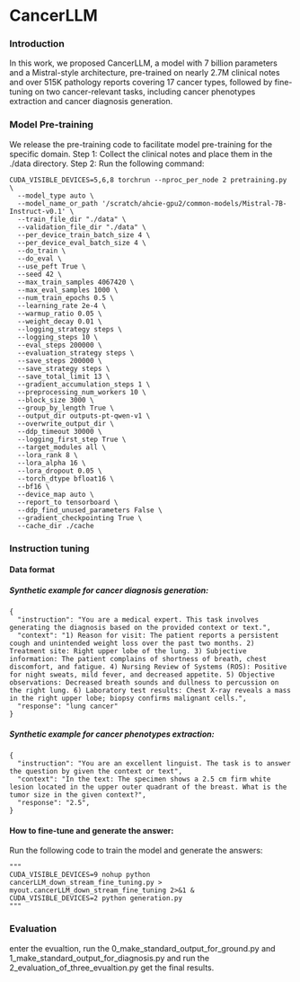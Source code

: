 # CancerLLM

###  Introduction
In this work, we proposed CancerLLM, a model with 7 billion parameters and a Mistral-style architecture,
pre-trained on nearly 2.7M clinical notes and over 515K pathology reports covering
17 cancer types, followed by fine-tuning on two cancer-relevant tasks, including
cancer phenotypes extraction and cancer diagnosis generation.


###   Model Pre-training
We release the pre-training code to facilitate model pre-training for the specific domain.
Step 1: Collect the clinical notes and place them in the ./data directory.
Step 2: Run the following command:
```
CUDA_VISIBLE_DEVICES=5,6,8 torchrun --nproc_per_node 2 pretraining.py \
  --model_type auto \
  --model_name_or_path '/scratch/ahcie-gpu2/common-models/Mistral-7B-Instruct-v0.1' \
  --train_file_dir "./data" \
  --validation_file_dir "./data" \
  --per_device_train_batch_size 4 \
  --per_device_eval_batch_size 4 \
  --do_train \
  --do_eval \
  --use_peft True \
  --seed 42 \
  --max_train_samples 4067420 \
  --max_eval_samples 1000 \
  --num_train_epochs 0.5 \
  --learning_rate 2e-4 \
  --warmup_ratio 0.05 \
  --weight_decay 0.01 \
  --logging_strategy steps \
  --logging_steps 10 \
  --eval_steps 200000 \
  --evaluation_strategy steps \
  --save_steps 200000 \
  --save_strategy steps \
  --save_total_limit 13 \
  --gradient_accumulation_steps 1 \
  --preprocessing_num_workers 10 \
  --block_size 3000 \
  --group_by_length True \
  --output_dir outputs-pt-qwen-v1 \
  --overwrite_output_dir \
  --ddp_timeout 30000 \
  --logging_first_step True \
  --target_modules all \
  --lora_rank 8 \
  --lora_alpha 16 \
  --lora_dropout 0.05 \
  --torch_dtype bfloat16 \
  --bf16 \
  --device_map auto \
  --report_to tensorboard \
  --ddp_find_unused_parameters False \
  --gradient_checkpointing True \
  --cache_dir ./cache

```

###   Instruction tuning
####  Data format 
##### Synthetic example  for cancer  diagnosis generation:
```
{
  "instruction": "You are a medical expert. This task involves generating the diagnosis based on the provided context or text.",
  "context": "1) Reason for visit: The patient reports a persistent cough and unintended weight loss over the past two months. 2) Treatment site: Right upper lobe of the lung. 3) Subjective information: The patient complains of shortness of breath, chest discomfort, and fatigue. 4) Nursing Review of Systems (ROS): Positive for night sweats, mild fever, and decreased appetite. 5) Objective observations: Decreased breath sounds and dullness to percussion on the right lung. 6) Laboratory test results: Chest X-ray reveals a mass in the right upper lobe; biopsy confirms malignant cells.",
  "response": "lung cancer"
}
```
##### Synthetic example for cancer phenotypes extraction:
```
{
  "instruction": "You are an excellent linguist. The task is to answer the question by given the context or text",
  "context": "In the text: The specimen shows a 2.5 cm firm white lesion located in the upper outer quadrant of the breast. What is the tumor size in the given context?",
  "response": "2.5",
}
```


####  How to fine-tune and generate  the answer:

Run the following code to train the model and generate the answers:

```
"""
CUDA_VISIBLE_DEVICES=9 nohup python cancerLLM_down_stream_fine_tuning.py > myout.cancerLLM_down_stream_fine_tuning 2>&1 &
CUDA_VISIBLE_DEVICES=2 python generation.py
"""
```
###   Evaluation
enter the evualtion,  run the 0_make_standard_output_for_ground.py and 1_make_standard_output_for_diagnosis.py and run the 2_evaluation_of_three_evualtion.py get the final results.

